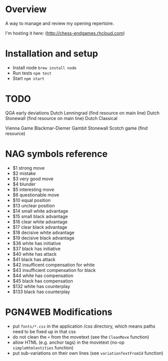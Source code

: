 # Overview

A way to manage and review my opening repertoire.

I'm hosting it here: (http://chess-endgames.rhcloud.com)

# Installation and setup

* Install node `brew install node`
* Run tests `npm test`
* Start `npm start`

# TODO

QGA early deviations
Dutch Lenningrad (find resource on main line)
Dutch Stonewall (find resource on main line)
Dutch Classical

Vienna Game
Blackmar-Diemer Gambit
Stonewall
Scotch game (find resource)

# NAG symbols reference

* $1 strong move
* $2 mistake
* $3 very good move
* $4 blunder
* $5 interesting move
* $6 questionable move
* $10 equal position
* $13 unclear position
* $14 small white advantage
* $15 small black advantage
* $16 clear white advantage
* $17 clear black advantage
* $18 decisive white advantage
* $19 decisive black advantage
* $36 white has initiative
* $37 black has initiative
* $40 white has attack
* $41 black has attack
* $42 insufficent compensation for white
* $43 insufficient compensation for black
* $44 white has compensation
* $45 black has compensation
* $132 white has counterplay
* $133 black has counterplay

# PGN4WEB Modifications

* put `fonts/*.css` in the application /css directory, which means paths need to be fixed up in that css
* do not clean the `+` from the movetext (see the `CleanMove` function)
* allow HTML (e.g. anchor tags) in the movetext (no-op `simpleHtmlentities` function)
* put sub-variations on their own lines (see `variationTextFromId` function)

